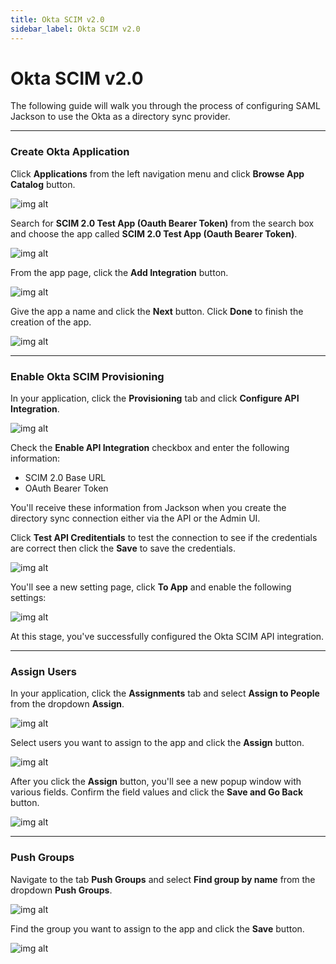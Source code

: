 ```yaml
---
title: Okta SCIM v2.0
sidebar_label: Okta SCIM v2.0
---
```


# Okta SCIM v2.0

The following guide will walk you through the process of configuring SAML Jackson to use the Okta as a directory sync provider.

---

### Create Okta Application

Click **Applications** from the left navigation menu and click **Browse App Catalog** button.

![img alt](/img/dsync/providers/okta/1.png)

Search for **SCIM 2.0 Test App (Oauth Bearer Token)** from the search box and choose the app called **SCIM 2.0 Test App (Oauth Bearer Token)**.

![img alt](/img/dsync/providers/okta/2.png)

From the app page, click the **Add Integration** button.

![img alt](/img/dsync/providers/okta/3.png)

Give the app a name and click the **Next** button. Click **Done** to finish the creation of the app.

![img alt](/img/dsync/providers/okta/4.png)

---

### Enable Okta SCIM Provisioning

In your application, click the **Provisioning** tab and click **Configure API Integration**.

![img alt](/img/dsync/providers/okta/5.png)

Check the **Enable API Integration** checkbox and enter the following information:

- SCIM 2.0 Base URL
- OAuth Bearer Token

You'll receive these information from Jackson when you create the directory sync connection either via the API or the Admin UI.

Click **Test API Creditentials** to test the connection to see if the credentials are correct then click the **Save** to save the credentials.

![img alt](/img/dsync/providers/okta/6.png)

You'll see a new setting page, click **To App** and enable the following settings:

![img alt](/img/dsync/providers/okta/7.png)

At this stage, you've successfully configured the Okta SCIM API integration.

---

### Assign Users

In your application, click the **Assignments** tab and select **Assign to People** from the dropdown **Assign**.

![img alt](/img/dsync/providers/okta/8.png)

Select users you want to assign to the app and click the **Assign** button.

![img alt](/img/dsync/providers/okta/9.png)

After you click the **Assign** button, you'll see a new popup window with various fields. Confirm the field values and click the **Save and Go Back** button.

![img alt](/img/dsync/providers/okta/10.png)

---

### Push Groups

Navigate to the tab **Push Groups** and select **Find group by name** from the dropdown **Push Groups**.

![img alt](/img/dsync/providers/okta/11.png)

Find the group you want to assign to the app and click the **Save** button.

![img alt](/img/dsync/providers/okta/12.png)
